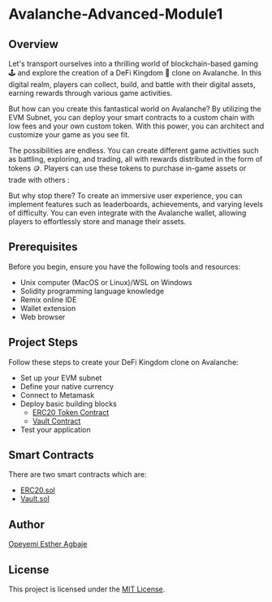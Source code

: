 # Avalanche-Advanced-Module1

## Overview

Let's transport ourselves into a thrilling world of blockchain-based gaming 🕹️ and explore the creation of a DeFi Kingdom 🏰 clone on Avalanche. In this digital realm, players can collect, build, and battle with their digital assets, earning rewards through various game activities.

But how can you create this fantastical world on Avalanche? By utilizing the EVM Subnet, you can deploy your smart contracts to a custom chain with low fees and your own custom token. With this power, you can architect and customize your game as you see fit.

The possibilities are endless. You can create different game activities such as battling, exploring, and trading, all with rewards distributed in the form of tokens 🪙. Players can use these tokens to purchase in-game assets or trade with others :

But why stop there? To create an immersive user experience, you can implement features such as leaderboards, achievements, and varying levels of difficulty. You can even integrate with the Avalanche wallet, allowing players to effortlessly store and manage their assets.

## Prerequisites

Before you begin, ensure you have the following tools and resources:

- Unix computer (MacOS or Linux)/WSL on Windows
- Solidity programming language knowledge
- Remix online IDE
- Wallet extension
- Web browser

## Project Steps

Follow these steps to create your DeFi Kingdom clone on Avalanche:

- Set up your EVM subnet
- Define your native currency
- Connect to Metamask
- Deploy basic building blocks
  - [ERC20 Token Contract](contracts/ERC20.sol)
  - [Vault Contract](contracts/Vault.sol)
- Test your application

## Smart Contracts

There are two smart contracts which are:

- [ERC20.sol](contracts/ERC20.sol)
- [Vault.sol](contracts/Vault.sol)

## Author

[Opeyemi Esther Agbaje](https://github.com/esteriella)

## License

This project is licensed under the [MIT License](LICENSE).
